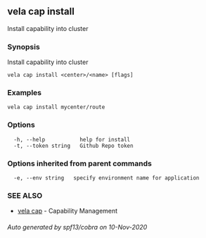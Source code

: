 ## vela cap install

Install capability into cluster

### Synopsis

Install capability into cluster

```
vela cap install <center>/<name> [flags]
```

### Examples

```
vela cap install mycenter/route
```

### Options

```
  -h, --help           help for install
  -t, --token string   Github Repo token
```

### Options inherited from parent commands

```
  -e, --env string   specify environment name for application
```

### SEE ALSO

* [vela cap](vela_cap.md)	 - Capability Management

###### Auto generated by spf13/cobra on 10-Nov-2020
